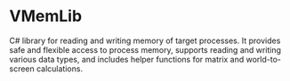 # VMemLib
C# library for reading and writing memory of target processes. It provides safe and flexible access to process memory, supports reading and writing various data types, and includes helper functions for matrix and world-to-screen calculations.
